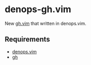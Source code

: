 # denops-gh.vim
New [gh.vim](https://github.com/skanehira/gh.vim) that written in denops.vim.

## Requirements
- [denops.vim](https://github.com/vim-denops/denops.vim)
- [gh](https://github.com/cli/cli)
